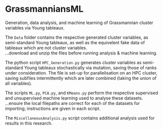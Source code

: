 # GrassmanniansML
Generation, data analysis, and machine learning of Grassmannian cluster variables via Young tableaux.  
   
The `Data` folder contains the respective generated cluster variables, as semi-standard Young tableaux, as well as the equivelent fake data of tableaux which are not cluster variables.   
...download and unzip the files before running analysis & machine learning.    
   
The python script `HPC_Generation.py` generates cluster variables as semi-standard Young tableaux stochastically via mutation, saving those of ranks under consideration. The file is set-up for parallelisation on an HPC cluster, saving subfiles intermittently which are later combined (taking the union of all variables).  
   
The scripts `ML.py`, `PCA.py`, and `KMeans.py` perform the respective supervised and unsupervised machine learning used to analyse these datasets.   
...ensure the local filepaths are correct for each of the datasets for importing; instructions are given in each script.   
   
The `MiscellaneousAnalysis.py` script contains additional analysis used for results in this research.  




